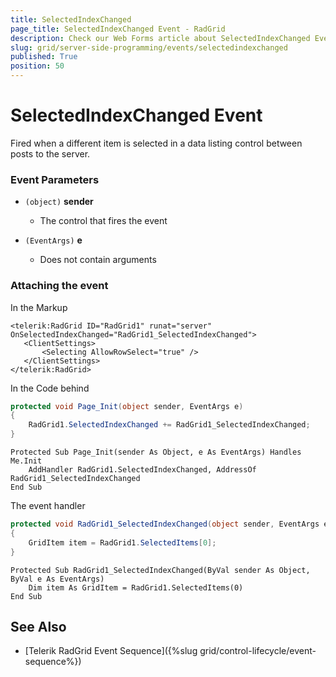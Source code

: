 ```yaml
---
title: SelectedIndexChanged
page_title: SelectedIndexChanged Event - RadGrid
description: Check our Web Forms article about SelectedIndexChanged Event.
slug: grid/server-side-programming/events/selectedindexchanged
published: True
position: 50
---
```


# SelectedIndexChanged Event

Fired when a different item is selected in a data listing control between posts to the server.


### Event Parameters

* `(object)` **sender**

    * The control that fires the event

* `(EventArgs)` **e**

    * Does not contain arguments

### Attaching the event

In the Markup

````ASP.NET
<telerik:RadGrid ID="RadGrid1" runat="server" OnSelectedIndexChanged="RadGrid1_SelectedIndexChanged">
   <ClientSettings>
       <Selecting AllowRowSelect="true" />
   </ClientSettings>
</telerik:RadGrid>
````

In the Code behind

````C#
protected void Page_Init(object sender, EventArgs e)
{
    RadGrid1.SelectedIndexChanged += RadGrid1_SelectedIndexChanged;
}
````
````VB
Protected Sub Page_Init(sender As Object, e As EventArgs) Handles Me.Init
    AddHandler RadGrid1.SelectedIndexChanged, AddressOf RadGrid1_SelectedIndexChanged
End Sub
````

The event handler

````C#
protected void RadGrid1_SelectedIndexChanged(object sender, EventArgs e)
{
    GridItem item = RadGrid1.SelectedItems[0];
}
````
````VB
Protected Sub RadGrid1_SelectedIndexChanged(ByVal sender As Object, ByVal e As EventArgs)
    Dim item As GridItem = RadGrid1.SelectedItems(0)
End Sub
````

## See Also

* [Telerik RadGrid Event Sequence]({%slug grid/control-lifecycle/event-sequence%})
  
